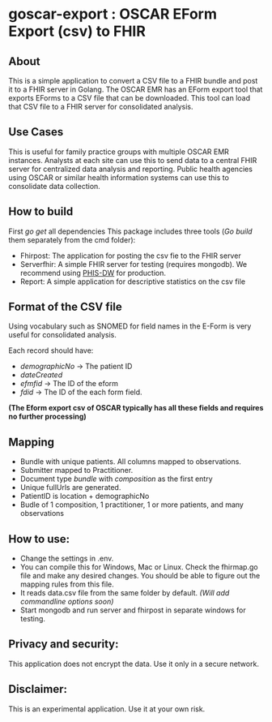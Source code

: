 # goscar-export : OSCAR EForm Export (csv) to FHIR


## About

This is a simple application to convert a CSV file to a FHIR bundle and post it to a FHIR server in Golang. The OSCAR EMR has an EForm export tool that exports EForms to a CSV file that can be downloaded. This tool can load that CSV file to a FHIR server for consolidated analysis. 

## Use Cases

This is useful for family practice groups with multiple OSCAR EMR instances. Analysts at each site can use this to send data to a central FHIR server for centralized data analysis and reporting. Public health agencies using OSCAR or similar health information systems can use this to consolidate data collection.

## How to build

First *go get* all dependencies
This package includes three tools (*Go build* them separately from the cmd folder):

* Fhirpost: The application for posting the csv fie to the FHIR server
* Serverfhir: A simple FHIR server for testing (requires mongodb). We recommend using [PHIS-DW](https://github.com/E-Health/fhir-server-phis-dw) for production.
* Report: A simple application for descriptive statistics on the csv file

## Format of the CSV file

 Using vocabulary such as SNOMED for field names in the E-Form is very useful for consolidated analysis.

Each record should have: 

* *demographicNo* → The patient ID
* *dateCreated* 
* *efmfid* → The ID of the eform
* *fdid* → The ID of the each form field.

 **(The Eform export csv of OSCAR typically has all these fields and requires no further processing)**

## Mapping
* Bundle with unique patients. All columns mapped to observations.
* Submitter mapped to Practitioner.
* Document type *bundle* with *composition* as the first entry
* Unique fullUrls are generated.
* PatientID is location + demographicNo
* Budle of 1 composition, 1 practitioner, 1 or more patients, and many observations

## How to use:

* Change the settings in .env. 
* You can compile this for Windows, Mac or Linux. Check the fhirmap.go file and make any desired changes. You should be able to figure out the mapping rules from this file. 
* It reads data.csv file from the same folder by default. *(Will add commandline options soon)*
* Start mongodb and run server and fhirpost in separate windows for testing.

## Privacy and security:

This application does not encrypt the data. Use it only in a secure network. 

## Disclaimer:

This is an experimental application. Use it at your own risk.

